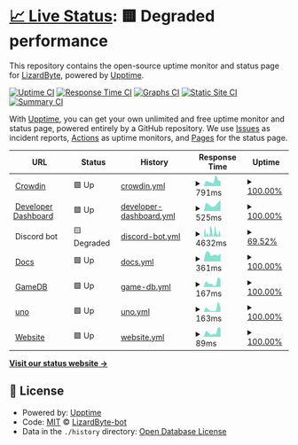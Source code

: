 # [📈 Live Status](https://status.lizardbyte.dev): <!--live status--> **🟨 Degraded performance**

This repository contains the open-source uptime monitor and status page for [LizardByte](https://app.lizardbyte.dev), powered by [Upptime](https://github.com/upptime/upptime).

[![Uptime CI](https://github.com/LizardByte-bot/upptime/workflows/Uptime%20CI/badge.svg)](https://github.com/LizardByte-bot/upptime/actions?query=workflow%3A%22Uptime+CI%22)
[![Response Time CI](https://github.com/LizardByte-bot/upptime/workflows/Response%20Time%20CI/badge.svg)](https://github.com/LizardByte-bot/upptime/actions?query=workflow%3A%22Response+Time+CI%22)
[![Graphs CI](https://github.com/LizardByte-bot/upptime/workflows/Graphs%20CI/badge.svg)](https://github.com/LizardByte-bot/upptime/actions?query=workflow%3A%22Graphs+CI%22)
[![Static Site CI](https://github.com/LizardByte-bot/upptime/workflows/Static%20Site%20CI/badge.svg)](https://github.com/LizardByte-bot/upptime/actions?query=workflow%3A%22Static+Site+CI%22)
[![Summary CI](https://github.com/LizardByte-bot/upptime/workflows/Summary%20CI/badge.svg)](https://github.com/LizardByte-bot/upptime/actions?query=workflow%3A%22Summary+CI%22)

With [Upptime](https://upptime.js.org), you can get your own unlimited and free uptime monitor and status page, powered entirely by a GitHub repository. We use [Issues](https://github.com/LizardByte-bot/upptime/issues) as incident reports, [Actions](https://github.com/LizardByte-bot/upptime/actions) as uptime monitors, and [Pages](https://status.lizardbyte.dev) for the status page.

<!--start: status pages-->
<!-- This summary is generated by Upptime (https://github.com/upptime/upptime) -->
<!-- Do not edit this manually, your changes will be overwritten -->
<!-- prettier-ignore -->
| URL | Status | History | Response Time | Uptime |
| --- | ------ | ------- | ------------- | ------ |
| <img alt="" src="https://icons.duckduckgo.com/ip3/translate.lizardbyte.dev.ico" height="13"> [Crowdin](https://translate.lizardbyte.dev) | 🟩 Up | [crowdin.yml](https://github.com/LizardByte-infrastructure/upptime/commits/HEAD/history/crowdin.yml) | <details><summary><img alt="Response time graph" src="./graphs/crowdin/response-time-week.png" height="20"> 791ms</summary><br><a href="https://status.lizardbyte.dev/history/crowdin"><img alt="Response time 476" src="https://img.shields.io/endpoint?url=https%3A%2F%2Fraw.githubusercontent.com%2FLizardByte-infrastructure%2Fupptime%2FHEAD%2Fapi%2Fcrowdin%2Fresponse-time.json"></a><br><a href="https://status.lizardbyte.dev/history/crowdin"><img alt="24-hour response time 974" src="https://img.shields.io/endpoint?url=https%3A%2F%2Fraw.githubusercontent.com%2FLizardByte-infrastructure%2Fupptime%2FHEAD%2Fapi%2Fcrowdin%2Fresponse-time-day.json"></a><br><a href="https://status.lizardbyte.dev/history/crowdin"><img alt="7-day response time 791" src="https://img.shields.io/endpoint?url=https%3A%2F%2Fraw.githubusercontent.com%2FLizardByte-infrastructure%2Fupptime%2FHEAD%2Fapi%2Fcrowdin%2Fresponse-time-week.json"></a><br><a href="https://status.lizardbyte.dev/history/crowdin"><img alt="30-day response time 710" src="https://img.shields.io/endpoint?url=https%3A%2F%2Fraw.githubusercontent.com%2FLizardByte-infrastructure%2Fupptime%2FHEAD%2Fapi%2Fcrowdin%2Fresponse-time-month.json"></a><br><a href="https://status.lizardbyte.dev/history/crowdin"><img alt="1-year response time 509" src="https://img.shields.io/endpoint?url=https%3A%2F%2Fraw.githubusercontent.com%2FLizardByte-infrastructure%2Fupptime%2FHEAD%2Fapi%2Fcrowdin%2Fresponse-time-year.json"></a></details> | <details><summary><a href="https://status.lizardbyte.dev/history/crowdin">100.00%</a></summary><a href="https://status.lizardbyte.dev/history/crowdin"><img alt="All-time uptime 99.97%" src="https://img.shields.io/endpoint?url=https%3A%2F%2Fraw.githubusercontent.com%2FLizardByte-infrastructure%2Fupptime%2FHEAD%2Fapi%2Fcrowdin%2Fuptime.json"></a><br><a href="https://status.lizardbyte.dev/history/crowdin"><img alt="24-hour uptime 100.00%" src="https://img.shields.io/endpoint?url=https%3A%2F%2Fraw.githubusercontent.com%2FLizardByte-infrastructure%2Fupptime%2FHEAD%2Fapi%2Fcrowdin%2Fuptime-day.json"></a><br><a href="https://status.lizardbyte.dev/history/crowdin"><img alt="7-day uptime 100.00%" src="https://img.shields.io/endpoint?url=https%3A%2F%2Fraw.githubusercontent.com%2FLizardByte-infrastructure%2Fupptime%2FHEAD%2Fapi%2Fcrowdin%2Fuptime-week.json"></a><br><a href="https://status.lizardbyte.dev/history/crowdin"><img alt="30-day uptime 100.00%" src="https://img.shields.io/endpoint?url=https%3A%2F%2Fraw.githubusercontent.com%2FLizardByte-infrastructure%2Fupptime%2FHEAD%2Fapi%2Fcrowdin%2Fuptime-month.json"></a><br><a href="https://status.lizardbyte.dev/history/crowdin"><img alt="1-year uptime 99.93%" src="https://img.shields.io/endpoint?url=https%3A%2F%2Fraw.githubusercontent.com%2FLizardByte-infrastructure%2Fupptime%2FHEAD%2Fapi%2Fcrowdin%2Fuptime-year.json"></a></details>
| <img alt="" src="https://icons.duckduckgo.com/ip3/app.lizardbyte.dev.ico" height="13"> [Developer Dashboard](https://app.lizardbyte.dev/dashboard) | 🟩 Up | [developer-dashboard.yml](https://github.com/LizardByte-infrastructure/upptime/commits/HEAD/history/developer-dashboard.yml) | <details><summary><img alt="Response time graph" src="./graphs/developer-dashboard/response-time-week.png" height="20"> 525ms</summary><br><a href="https://status.lizardbyte.dev/history/developer-dashboard"><img alt="Response time 416" src="https://img.shields.io/endpoint?url=https%3A%2F%2Fraw.githubusercontent.com%2FLizardByte-infrastructure%2Fupptime%2FHEAD%2Fapi%2Fdeveloper-dashboard%2Fresponse-time.json"></a><br><a href="https://status.lizardbyte.dev/history/developer-dashboard"><img alt="24-hour response time 493" src="https://img.shields.io/endpoint?url=https%3A%2F%2Fraw.githubusercontent.com%2FLizardByte-infrastructure%2Fupptime%2FHEAD%2Fapi%2Fdeveloper-dashboard%2Fresponse-time-day.json"></a><br><a href="https://status.lizardbyte.dev/history/developer-dashboard"><img alt="7-day response time 525" src="https://img.shields.io/endpoint?url=https%3A%2F%2Fraw.githubusercontent.com%2FLizardByte-infrastructure%2Fupptime%2FHEAD%2Fapi%2Fdeveloper-dashboard%2Fresponse-time-week.json"></a><br><a href="https://status.lizardbyte.dev/history/developer-dashboard"><img alt="30-day response time 455" src="https://img.shields.io/endpoint?url=https%3A%2F%2Fraw.githubusercontent.com%2FLizardByte-infrastructure%2Fupptime%2FHEAD%2Fapi%2Fdeveloper-dashboard%2Fresponse-time-month.json"></a><br><a href="https://status.lizardbyte.dev/history/developer-dashboard"><img alt="1-year response time 435" src="https://img.shields.io/endpoint?url=https%3A%2F%2Fraw.githubusercontent.com%2FLizardByte-infrastructure%2Fupptime%2FHEAD%2Fapi%2Fdeveloper-dashboard%2Fresponse-time-year.json"></a></details> | <details><summary><a href="https://status.lizardbyte.dev/history/developer-dashboard">100.00%</a></summary><a href="https://status.lizardbyte.dev/history/developer-dashboard"><img alt="All-time uptime 99.50%" src="https://img.shields.io/endpoint?url=https%3A%2F%2Fraw.githubusercontent.com%2FLizardByte-infrastructure%2Fupptime%2FHEAD%2Fapi%2Fdeveloper-dashboard%2Fuptime.json"></a><br><a href="https://status.lizardbyte.dev/history/developer-dashboard"><img alt="24-hour uptime 100.00%" src="https://img.shields.io/endpoint?url=https%3A%2F%2Fraw.githubusercontent.com%2FLizardByte-infrastructure%2Fupptime%2FHEAD%2Fapi%2Fdeveloper-dashboard%2Fuptime-day.json"></a><br><a href="https://status.lizardbyte.dev/history/developer-dashboard"><img alt="7-day uptime 100.00%" src="https://img.shields.io/endpoint?url=https%3A%2F%2Fraw.githubusercontent.com%2FLizardByte-infrastructure%2Fupptime%2FHEAD%2Fapi%2Fdeveloper-dashboard%2Fuptime-week.json"></a><br><a href="https://status.lizardbyte.dev/history/developer-dashboard"><img alt="30-day uptime 99.98%" src="https://img.shields.io/endpoint?url=https%3A%2F%2Fraw.githubusercontent.com%2FLizardByte-infrastructure%2Fupptime%2FHEAD%2Fapi%2Fdeveloper-dashboard%2Fuptime-month.json"></a><br><a href="https://status.lizardbyte.dev/history/developer-dashboard"><img alt="1-year uptime 99.45%" src="https://img.shields.io/endpoint?url=https%3A%2F%2Fraw.githubusercontent.com%2FLizardByte-infrastructure%2Fupptime%2FHEAD%2Fapi%2Fdeveloper-dashboard%2Fuptime-year.json"></a></details>
| <img alt="" src="https://cdn.prod.website-files.com/6257adef93867e50d84d30e2/6266bc493fb42d4e27bb8393_847541504914fd33810e70a0ea73177e.ico" height="13"> Discord bot | 🟨 Degraded | [discord-bot.yml](https://github.com/LizardByte-infrastructure/upptime/commits/HEAD/history/discord-bot.yml) | <details><summary><img alt="Response time graph" src="./graphs/discord-bot/response-time-week.png" height="20"> 4632ms</summary><br><a href="https://status.lizardbyte.dev/history/discord-bot"><img alt="Response time 3964" src="https://img.shields.io/endpoint?url=https%3A%2F%2Fraw.githubusercontent.com%2FLizardByte-infrastructure%2Fupptime%2FHEAD%2Fapi%2Fdiscord-bot%2Fresponse-time.json"></a><br><a href="https://status.lizardbyte.dev/history/discord-bot"><img alt="24-hour response time 3646" src="https://img.shields.io/endpoint?url=https%3A%2F%2Fraw.githubusercontent.com%2FLizardByte-infrastructure%2Fupptime%2FHEAD%2Fapi%2Fdiscord-bot%2Fresponse-time-day.json"></a><br><a href="https://status.lizardbyte.dev/history/discord-bot"><img alt="7-day response time 4632" src="https://img.shields.io/endpoint?url=https%3A%2F%2Fraw.githubusercontent.com%2FLizardByte-infrastructure%2Fupptime%2FHEAD%2Fapi%2Fdiscord-bot%2Fresponse-time-week.json"></a><br><a href="https://status.lizardbyte.dev/history/discord-bot"><img alt="30-day response time 3979" src="https://img.shields.io/endpoint?url=https%3A%2F%2Fraw.githubusercontent.com%2FLizardByte-infrastructure%2Fupptime%2FHEAD%2Fapi%2Fdiscord-bot%2Fresponse-time-month.json"></a><br><a href="https://status.lizardbyte.dev/history/discord-bot"><img alt="1-year response time 3964" src="https://img.shields.io/endpoint?url=https%3A%2F%2Fraw.githubusercontent.com%2FLizardByte-infrastructure%2Fupptime%2FHEAD%2Fapi%2Fdiscord-bot%2Fresponse-time-year.json"></a></details> | <details><summary><a href="https://status.lizardbyte.dev/history/discord-bot">69.52%</a></summary><a href="https://status.lizardbyte.dev/history/discord-bot"><img alt="All-time uptime 95.60%" src="https://img.shields.io/endpoint?url=https%3A%2F%2Fraw.githubusercontent.com%2FLizardByte-infrastructure%2Fupptime%2FHEAD%2Fapi%2Fdiscord-bot%2Fuptime.json"></a><br><a href="https://status.lizardbyte.dev/history/discord-bot"><img alt="24-hour uptime 0.00%" src="https://img.shields.io/endpoint?url=https%3A%2F%2Fraw.githubusercontent.com%2FLizardByte-infrastructure%2Fupptime%2FHEAD%2Fapi%2Fdiscord-bot%2Fuptime-day.json"></a><br><a href="https://status.lizardbyte.dev/history/discord-bot"><img alt="7-day uptime 69.52%" src="https://img.shields.io/endpoint?url=https%3A%2F%2Fraw.githubusercontent.com%2FLizardByte-infrastructure%2Fupptime%2FHEAD%2Fapi%2Fdiscord-bot%2Fuptime-week.json"></a><br><a href="https://status.lizardbyte.dev/history/discord-bot"><img alt="30-day uptime 88.01%" src="https://img.shields.io/endpoint?url=https%3A%2F%2Fraw.githubusercontent.com%2FLizardByte-infrastructure%2Fupptime%2FHEAD%2Fapi%2Fdiscord-bot%2Fuptime-month.json"></a><br><a href="https://status.lizardbyte.dev/history/discord-bot"><img alt="1-year uptime 95.60%" src="https://img.shields.io/endpoint?url=https%3A%2F%2Fraw.githubusercontent.com%2FLizardByte-infrastructure%2Fupptime%2FHEAD%2Fapi%2Fdiscord-bot%2Fuptime-year.json"></a></details>
| <img alt="" src="https://docs.readthedocs.io/favicon.ico" height="13"> [Docs](https://docs.lizardbyte.dev) | 🟩 Up | [docs.yml](https://github.com/LizardByte-infrastructure/upptime/commits/HEAD/history/docs.yml) | <details><summary><img alt="Response time graph" src="./graphs/docs/response-time-week.png" height="20"> 361ms</summary><br><a href="https://status.lizardbyte.dev/history/docs"><img alt="Response time 369" src="https://img.shields.io/endpoint?url=https%3A%2F%2Fraw.githubusercontent.com%2FLizardByte-infrastructure%2Fupptime%2FHEAD%2Fapi%2Fdocs%2Fresponse-time.json"></a><br><a href="https://status.lizardbyte.dev/history/docs"><img alt="24-hour response time 514" src="https://img.shields.io/endpoint?url=https%3A%2F%2Fraw.githubusercontent.com%2FLizardByte-infrastructure%2Fupptime%2FHEAD%2Fapi%2Fdocs%2Fresponse-time-day.json"></a><br><a href="https://status.lizardbyte.dev/history/docs"><img alt="7-day response time 361" src="https://img.shields.io/endpoint?url=https%3A%2F%2Fraw.githubusercontent.com%2FLizardByte-infrastructure%2Fupptime%2FHEAD%2Fapi%2Fdocs%2Fresponse-time-week.json"></a><br><a href="https://status.lizardbyte.dev/history/docs"><img alt="30-day response time 419" src="https://img.shields.io/endpoint?url=https%3A%2F%2Fraw.githubusercontent.com%2FLizardByte-infrastructure%2Fupptime%2FHEAD%2Fapi%2Fdocs%2Fresponse-time-month.json"></a><br><a href="https://status.lizardbyte.dev/history/docs"><img alt="1-year response time 363" src="https://img.shields.io/endpoint?url=https%3A%2F%2Fraw.githubusercontent.com%2FLizardByte-infrastructure%2Fupptime%2FHEAD%2Fapi%2Fdocs%2Fresponse-time-year.json"></a></details> | <details><summary><a href="https://status.lizardbyte.dev/history/docs">100.00%</a></summary><a href="https://status.lizardbyte.dev/history/docs"><img alt="All-time uptime 99.99%" src="https://img.shields.io/endpoint?url=https%3A%2F%2Fraw.githubusercontent.com%2FLizardByte-infrastructure%2Fupptime%2FHEAD%2Fapi%2Fdocs%2Fuptime.json"></a><br><a href="https://status.lizardbyte.dev/history/docs"><img alt="24-hour uptime 100.00%" src="https://img.shields.io/endpoint?url=https%3A%2F%2Fraw.githubusercontent.com%2FLizardByte-infrastructure%2Fupptime%2FHEAD%2Fapi%2Fdocs%2Fuptime-day.json"></a><br><a href="https://status.lizardbyte.dev/history/docs"><img alt="7-day uptime 100.00%" src="https://img.shields.io/endpoint?url=https%3A%2F%2Fraw.githubusercontent.com%2FLizardByte-infrastructure%2Fupptime%2FHEAD%2Fapi%2Fdocs%2Fuptime-week.json"></a><br><a href="https://status.lizardbyte.dev/history/docs"><img alt="30-day uptime 100.00%" src="https://img.shields.io/endpoint?url=https%3A%2F%2Fraw.githubusercontent.com%2FLizardByte-infrastructure%2Fupptime%2FHEAD%2Fapi%2Fdocs%2Fuptime-month.json"></a><br><a href="https://status.lizardbyte.dev/history/docs"><img alt="1-year uptime 100.00%" src="https://img.shields.io/endpoint?url=https%3A%2F%2Fraw.githubusercontent.com%2FLizardByte-infrastructure%2Fupptime%2FHEAD%2Fapi%2Fdocs%2Fuptime-year.json"></a></details>
| <img alt="" src="https://icons.duckduckgo.com/ip3/app.lizardbyte.dev.ico" height="13"> [GameDB](https://app.lizardbyte.dev/GameDB) | 🟩 Up | [game-db.yml](https://github.com/LizardByte-infrastructure/upptime/commits/HEAD/history/game-db.yml) | <details><summary><img alt="Response time graph" src="./graphs/game-db/response-time-week.png" height="20"> 167ms</summary><br><a href="https://status.lizardbyte.dev/history/game-db"><img alt="Response time 135" src="https://img.shields.io/endpoint?url=https%3A%2F%2Fraw.githubusercontent.com%2FLizardByte-infrastructure%2Fupptime%2FHEAD%2Fapi%2Fgame-db%2Fresponse-time.json"></a><br><a href="https://status.lizardbyte.dev/history/game-db"><img alt="24-hour response time 219" src="https://img.shields.io/endpoint?url=https%3A%2F%2Fraw.githubusercontent.com%2FLizardByte-infrastructure%2Fupptime%2FHEAD%2Fapi%2Fgame-db%2Fresponse-time-day.json"></a><br><a href="https://status.lizardbyte.dev/history/game-db"><img alt="7-day response time 167" src="https://img.shields.io/endpoint?url=https%3A%2F%2Fraw.githubusercontent.com%2FLizardByte-infrastructure%2Fupptime%2FHEAD%2Fapi%2Fgame-db%2Fresponse-time-week.json"></a><br><a href="https://status.lizardbyte.dev/history/game-db"><img alt="30-day response time 116" src="https://img.shields.io/endpoint?url=https%3A%2F%2Fraw.githubusercontent.com%2FLizardByte-infrastructure%2Fupptime%2FHEAD%2Fapi%2Fgame-db%2Fresponse-time-month.json"></a><br><a href="https://status.lizardbyte.dev/history/game-db"><img alt="1-year response time 124" src="https://img.shields.io/endpoint?url=https%3A%2F%2Fraw.githubusercontent.com%2FLizardByte-infrastructure%2Fupptime%2FHEAD%2Fapi%2Fgame-db%2Fresponse-time-year.json"></a></details> | <details><summary><a href="https://status.lizardbyte.dev/history/game-db">100.00%</a></summary><a href="https://status.lizardbyte.dev/history/game-db"><img alt="All-time uptime 100.00%" src="https://img.shields.io/endpoint?url=https%3A%2F%2Fraw.githubusercontent.com%2FLizardByte-infrastructure%2Fupptime%2FHEAD%2Fapi%2Fgame-db%2Fuptime.json"></a><br><a href="https://status.lizardbyte.dev/history/game-db"><img alt="24-hour uptime 100.00%" src="https://img.shields.io/endpoint?url=https%3A%2F%2Fraw.githubusercontent.com%2FLizardByte-infrastructure%2Fupptime%2FHEAD%2Fapi%2Fgame-db%2Fuptime-day.json"></a><br><a href="https://status.lizardbyte.dev/history/game-db"><img alt="7-day uptime 100.00%" src="https://img.shields.io/endpoint?url=https%3A%2F%2Fraw.githubusercontent.com%2FLizardByte-infrastructure%2Fupptime%2FHEAD%2Fapi%2Fgame-db%2Fuptime-week.json"></a><br><a href="https://status.lizardbyte.dev/history/game-db"><img alt="30-day uptime 99.98%" src="https://img.shields.io/endpoint?url=https%3A%2F%2Fraw.githubusercontent.com%2FLizardByte-infrastructure%2Fupptime%2FHEAD%2Fapi%2Fgame-db%2Fuptime-month.json"></a><br><a href="https://status.lizardbyte.dev/history/game-db"><img alt="1-year uptime 100.00%" src="https://img.shields.io/endpoint?url=https%3A%2F%2Fraw.githubusercontent.com%2FLizardByte-infrastructure%2Fupptime%2FHEAD%2Fapi%2Fgame-db%2Fuptime-year.json"></a></details>
| <img alt="" src="https://icons.duckduckgo.com/ip3/app.lizardbyte.dev.ico" height="13"> [uno](https://app.lizardbyte.dev/uno) | 🟩 Up | [uno.yml](https://github.com/LizardByte-infrastructure/upptime/commits/HEAD/history/uno.yml) | <details><summary><img alt="Response time graph" src="./graphs/uno/response-time-week.png" height="20"> 163ms</summary><br><a href="https://status.lizardbyte.dev/history/uno"><img alt="Response time 77" src="https://img.shields.io/endpoint?url=https%3A%2F%2Fraw.githubusercontent.com%2FLizardByte-infrastructure%2Fupptime%2FHEAD%2Fapi%2Funo%2Fresponse-time.json"></a><br><a href="https://status.lizardbyte.dev/history/uno"><img alt="24-hour response time 192" src="https://img.shields.io/endpoint?url=https%3A%2F%2Fraw.githubusercontent.com%2FLizardByte-infrastructure%2Fupptime%2FHEAD%2Fapi%2Funo%2Fresponse-time-day.json"></a><br><a href="https://status.lizardbyte.dev/history/uno"><img alt="7-day response time 163" src="https://img.shields.io/endpoint?url=https%3A%2F%2Fraw.githubusercontent.com%2FLizardByte-infrastructure%2Fupptime%2FHEAD%2Fapi%2Funo%2Fresponse-time-week.json"></a><br><a href="https://status.lizardbyte.dev/history/uno"><img alt="30-day response time 116" src="https://img.shields.io/endpoint?url=https%3A%2F%2Fraw.githubusercontent.com%2FLizardByte-infrastructure%2Fupptime%2FHEAD%2Fapi%2Funo%2Fresponse-time-month.json"></a><br><a href="https://status.lizardbyte.dev/history/uno"><img alt="1-year response time 78" src="https://img.shields.io/endpoint?url=https%3A%2F%2Fraw.githubusercontent.com%2FLizardByte-infrastructure%2Fupptime%2FHEAD%2Fapi%2Funo%2Fresponse-time-year.json"></a></details> | <details><summary><a href="https://status.lizardbyte.dev/history/uno">100.00%</a></summary><a href="https://status.lizardbyte.dev/history/uno"><img alt="All-time uptime 100.00%" src="https://img.shields.io/endpoint?url=https%3A%2F%2Fraw.githubusercontent.com%2FLizardByte-infrastructure%2Fupptime%2FHEAD%2Fapi%2Funo%2Fuptime.json"></a><br><a href="https://status.lizardbyte.dev/history/uno"><img alt="24-hour uptime 100.00%" src="https://img.shields.io/endpoint?url=https%3A%2F%2Fraw.githubusercontent.com%2FLizardByte-infrastructure%2Fupptime%2FHEAD%2Fapi%2Funo%2Fuptime-day.json"></a><br><a href="https://status.lizardbyte.dev/history/uno"><img alt="7-day uptime 100.00%" src="https://img.shields.io/endpoint?url=https%3A%2F%2Fraw.githubusercontent.com%2FLizardByte-infrastructure%2Fupptime%2FHEAD%2Fapi%2Funo%2Fuptime-week.json"></a><br><a href="https://status.lizardbyte.dev/history/uno"><img alt="30-day uptime 100.00%" src="https://img.shields.io/endpoint?url=https%3A%2F%2Fraw.githubusercontent.com%2FLizardByte-infrastructure%2Fupptime%2FHEAD%2Fapi%2Funo%2Fuptime-month.json"></a><br><a href="https://status.lizardbyte.dev/history/uno"><img alt="1-year uptime 100.00%" src="https://img.shields.io/endpoint?url=https%3A%2F%2Fraw.githubusercontent.com%2FLizardByte-infrastructure%2Fupptime%2FHEAD%2Fapi%2Funo%2Fuptime-year.json"></a></details>
| <img alt="" src="https://icons.duckduckgo.com/ip3/app.lizardbyte.dev.ico" height="13"> [Website](https://app.lizardbyte.dev) | 🟩 Up | [website.yml](https://github.com/LizardByte-infrastructure/upptime/commits/HEAD/history/website.yml) | <details><summary><img alt="Response time graph" src="./graphs/website/response-time-week.png" height="20"> 89ms</summary><br><a href="https://status.lizardbyte.dev/history/website"><img alt="Response time 101" src="https://img.shields.io/endpoint?url=https%3A%2F%2Fraw.githubusercontent.com%2FLizardByte-infrastructure%2Fupptime%2FHEAD%2Fapi%2Fwebsite%2Fresponse-time.json"></a><br><a href="https://status.lizardbyte.dev/history/website"><img alt="24-hour response time 113" src="https://img.shields.io/endpoint?url=https%3A%2F%2Fraw.githubusercontent.com%2FLizardByte-infrastructure%2Fupptime%2FHEAD%2Fapi%2Fwebsite%2Fresponse-time-day.json"></a><br><a href="https://status.lizardbyte.dev/history/website"><img alt="7-day response time 89" src="https://img.shields.io/endpoint?url=https%3A%2F%2Fraw.githubusercontent.com%2FLizardByte-infrastructure%2Fupptime%2FHEAD%2Fapi%2Fwebsite%2Fresponse-time-week.json"></a><br><a href="https://status.lizardbyte.dev/history/website"><img alt="30-day response time 62" src="https://img.shields.io/endpoint?url=https%3A%2F%2Fraw.githubusercontent.com%2FLizardByte-infrastructure%2Fupptime%2FHEAD%2Fapi%2Fwebsite%2Fresponse-time-month.json"></a><br><a href="https://status.lizardbyte.dev/history/website"><img alt="1-year response time 77" src="https://img.shields.io/endpoint?url=https%3A%2F%2Fraw.githubusercontent.com%2FLizardByte-infrastructure%2Fupptime%2FHEAD%2Fapi%2Fwebsite%2Fresponse-time-year.json"></a></details> | <details><summary><a href="https://status.lizardbyte.dev/history/website">100.00%</a></summary><a href="https://status.lizardbyte.dev/history/website"><img alt="All-time uptime 100.00%" src="https://img.shields.io/endpoint?url=https%3A%2F%2Fraw.githubusercontent.com%2FLizardByte-infrastructure%2Fupptime%2FHEAD%2Fapi%2Fwebsite%2Fuptime.json"></a><br><a href="https://status.lizardbyte.dev/history/website"><img alt="24-hour uptime 100.00%" src="https://img.shields.io/endpoint?url=https%3A%2F%2Fraw.githubusercontent.com%2FLizardByte-infrastructure%2Fupptime%2FHEAD%2Fapi%2Fwebsite%2Fuptime-day.json"></a><br><a href="https://status.lizardbyte.dev/history/website"><img alt="7-day uptime 100.00%" src="https://img.shields.io/endpoint?url=https%3A%2F%2Fraw.githubusercontent.com%2FLizardByte-infrastructure%2Fupptime%2FHEAD%2Fapi%2Fwebsite%2Fuptime-week.json"></a><br><a href="https://status.lizardbyte.dev/history/website"><img alt="30-day uptime 100.00%" src="https://img.shields.io/endpoint?url=https%3A%2F%2Fraw.githubusercontent.com%2FLizardByte-infrastructure%2Fupptime%2FHEAD%2Fapi%2Fwebsite%2Fuptime-month.json"></a><br><a href="https://status.lizardbyte.dev/history/website"><img alt="1-year uptime 100.00%" src="https://img.shields.io/endpoint?url=https%3A%2F%2Fraw.githubusercontent.com%2FLizardByte-infrastructure%2Fupptime%2FHEAD%2Fapi%2Fwebsite%2Fuptime-year.json"></a></details>

<!--end: status pages-->

[**Visit our status website →**](https://status.lizardbyte.dev)

## 📄 License

- Powered by: [Upptime](https://github.com/upptime/upptime)
- Code: [MIT](./LICENSE) © [LizardByte-bot](https://app.lizardbyte.dev)
- Data in the `./history` directory: [Open Database License](https://opendatacommons.org/licenses/odbl/1-0/)

